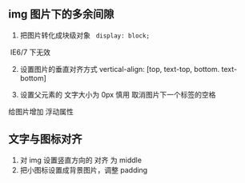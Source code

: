 ## img 图片下的多余间隙

1. 把图片转化成块级对象
  ` display: block;`

  ​	IE6/7 下无效

2. 设置图片的垂直对齐方式
  vertical-align: [top, text-top, bottom. text-bottom]

3. 设置父元素的 文字大小为 0px
  慎用
  取消图片下一个标签的空格

给图片增加 浮动属性

## 文字与图标对齐

1. 对 img 设置竖直方向的 对齐 为 middle
2. 把小图标设置成背景图片，调整 padding

